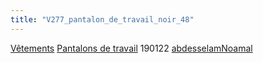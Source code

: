 ```yaml
---
title: "V277_pantalon_de_travail_noir_48"
---
```


[Vêtements](notes/equipements/L_Vetements.md) [Pantalons de travail](notes/equipements/vetements/V_PantalonsDeTravail.md) 190122 [abdesselamNoamal](notes/equipements/vetements/abdesselamNoamal.md)
